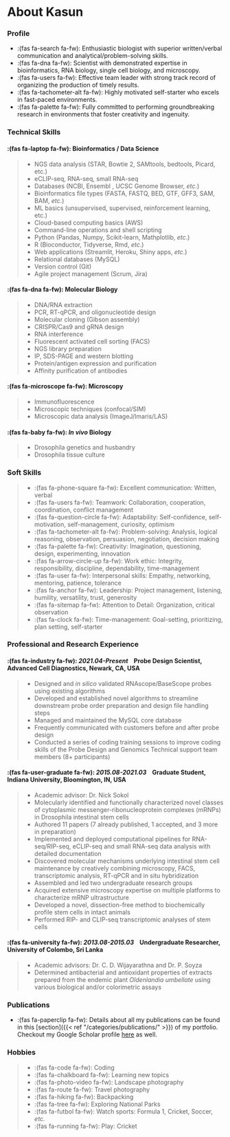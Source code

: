 # About Kasun


### Profile

* :(fas fa-search fa-fw): Enthusiastic biologist with superior written/verbal communication and analytical/problem-solving skills. 
* :(fas fa-dna fa-fw): Scientist with demonstrated expertise in bioinformatics, RNA biology, single cell biology, and microscopy.
* :(fas fa-users fa-fw): Effective team leader with strong track record of organizing the production of timely results.
* :(fas fa-tachometer-alt fa-fw): Highly motivated self-starter who excels in fast-paced environments.
* :(fas fa-palette fa-fw): Fully committed to performing groundbreaking research in environments that foster creativity and ingenuity.

### Technical Skills

#### :(fas fa-laptop fa-fw): Bioinformatics / Data Science
> * NGS data analysis (STAR, Bowtie 2, SAMtools, bedtools, Picard, etc.)
> * eCLIP-seq, RNA-seq, small RNA-seq
> * Databases (NCBI, Ensembl , UCSC Genome Browser, *etc*.)
> * Bioinformatics file types (FASTA, FASTQ, BED, GTF, GFF3, SAM, BAM, *etc*.)
> * ML basics (unsupervised, supervised, reinforcement learning, etc.)
> * Cloud-based computing basics (AWS)
> * Command-line operations and shell scripting
> * Python (Pandas, Numpy, Scikit-learn, Mathplotlib, *etc*.)
> * R (Bioconductor, Tidyverse, Rmd, *etc*.)
> * Web applications (Streamlit, Heroku, Shiny apps, *etc*.)
> * Relational databases (MySQL)
> * Version control (Git)
> * Agile project management (Scrum, Jira)

#### :(fas fa-dna fa-fw): Molecular Biology
> * DNA/RNA extraction
> * PCR, RT-qPCR, and oligonucleotide design
> * Molecular cloning (Gibson assembly)
> * CRISPR/Cas9 and gRNA design
> * RNA interference
> * Fluorescent activated cell sorting (FACS)
> * NGS library preparation
> * IP, SDS-PAGE and western blotting
> * Protein/antigen expression and purification
> * Affinity purification of antibodies

#### :(fas fa-microscope fa-fw): Microscopy
> * Immunofluorescence
> * Microscopic techniques (confocal/SIM)	
> * Microscopic data analysis (ImageJ/Imaris/LAS)	
						
#### :(fas fa-baby fa-fw): *In vivo* Biology
> * Drosophila genetics and husbandry
> * Drosophila tissue culture

### Soft Skills

> * :(fas fa-phone-square fa-fw): Excellent communication: Written, verbal
> * :(fas fa-users fa-fw): Teamwork: Collaboration, cooperation, coordination, conflict management
> * :(fas fa-question-circle fa-fw): Adaptability: Self-confidence, self-motivation, self-management, curiosity, optimism
> * :(fas fa-tachometer-alt fa-fw): Problem-solving: Analysis, logical reasoning, observation, persuasion, negotiation, decision making
> * :(fas fa-palette fa-fw): Creativity: Imagination, questioning, design, experimenting, innovation
> * :(fas fa-arrow-circle-up fa-fw): Work ethic: Integrity, responsibility, discipline, dependability, time-management
> * :(fas fa-user fa-fw): Interpersonal skills: Empathy, networking, mentoring, patience, tolerance
> * :(fas fa-anchor fa-fw): Leadership: Project management, listening, humility, versatility, trust, generosity
> * :(fas fa-sitemap fa-fw): Attention to Detail: Organization, critical observation
> * :(fas fa-clock fa-fw): Time-management: Goal-setting, prioritizing, plan setting, self-starter

### Professional and Research Experience

#### :(fas fa-industry fa-fw): *2021.04-Present*&nbsp;&nbsp;&nbsp;&nbsp;Probe Design Scientist, Advanced Cell Diagnostics, Newark, CA, USA

> * Designed and *in silico* validated RNAscope/BaseScope probes using existing algorithms
> * Developed and established novel algorithms to streamline downstream probe order preparation and design file handling steps
> * Managed and maintained the MySQL core database
> * Frequently communicated with customers before and after probe design
> * Conducted a series of coding training sessions to improve coding skills of the Probe Design and Genomics Technical support team members (8+ participants)

#### :(fas fa-user-graduate fa-fw): *2015.08-2021.03*&nbsp;&nbsp;&nbsp;&nbsp;Graduate Student, Indiana University, Bloomington, IN, USA

> * Academic advisor: Dr. Nick Sokol
> * Molecularly identified and functionally characterized novel classes of cytoplasmic messenger-ribonucleoprotein complexes (mRNPs) in Drosophila intestinal stem cells
> * Authored 11 papers (7 already published, 1 accepted, and 3 more in preparation)
> * Implemented and deployed computational pipelines for RNA-seq/RIP-seq, eCLIP-seq and small RNA-seq data analysis with detailed documentation
> * Discovered molecular mechanisms underlying intestinal stem cell maintenance by creatively combining   microscopy, FACS, transcriptomic analysis, RT-qPCR and in situ hybridization
> * Assembled and led two undergraduate research groups
> * Acquired extensive microscopy expertise on multiple platforms to characterize mRNP ultrastructure
> * Developed a novel, dissection-free method to biochemically profile stem cells in intact animals
> * Performed RIP- and CLIP-seq transcriptomic analyses of stem cells

#### :(fas fa-university fa-fw): *2013.08-2015.03*&nbsp;&nbsp;&nbsp;&nbsp;Undergraduate Researcher, University of Colombo, Sri Lanka

> * Academic advisors: Dr. C. D. Wijayarathna and Dr. P. Soyza
> * Determined antibacterial and antioxidant properties of extracts prepared from the endemic plant *Oldenlandia umbellate* using various biological and/or colorimetric assays

### Publications

* :(fas fa-paperclip fa-fw): Details about all my publications can be found in this [section]({{< ref "/categories/publications/" >}}) of my portfolio. Checkout my Google Scholar profile [here](https://scholar.google.com/citations?user=XZODoKoAAAAJ&hl=en) as well.

### Hobbies

> * :(fas fa-code fa-fw): Coding
> * :(fas fa-chalkboard fa-fw): Learning new topics
> * :(fas fa-photo-video fa-fw): Landscape photography
> * :(fas fa-route fa-fw): Travel photography
> * :(fas fa-hiking fa-fw): Backpacking
> * :(fas fa-tree fa-fw): Exploring National Parks
> * :(fas fa-futbol fa-fw): Watch sports: Formula 1, Cricket, Soccer, *etc.*
> * :(fas fa-running fa-fw): Play: Cricket

